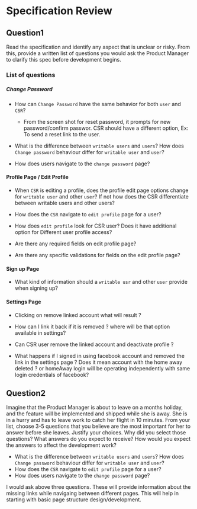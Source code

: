 # Specification Review

## Question1
  Read the specification and identify any aspect that is unclear or risky. From this, provide a written list of questions you would ask the Product Manager to clarify this spec before development begins.

### List of questions

##### Change Password

  * How can `Change Password` have the same behavior for both `user` and `CSR`?
    * From the screen shot for reset password, it prompts for new password/confirm passwor. CSR should have a different option, Ex: To send a reset link to the user.
    
  * What is the difference between `writable users` and `users`? How does `Change password` behaviour differ for `writable user` and `user`?

  * How does users navigate to the `change password` page?

#### Profile Page / Edit Profile 

  * When `CSR` is editing a profile, does the profile edit page options change for `writable user` and other `user`? If not how does the CSR differentiate between writable users and other users?

  * How does the `CSR` navigate to `edit profile` page for a user?

  * How does `edit profile` look for CSR user? Does it have additional option for Different user profile access?

  * Are there any required fields on edit profile page?
  
  * Are there any specific validations for fields on the edit profile page?

#### Sign up Page

  * What kind of information should a `writable usr` and other `user` provide when signing up?

#### Settings Page  

  * Clicking on remove linked account what will result ? 

  * How can I link it back if it is removed ? where will be that option available in settings?

  * Can CSR user remove the linked account and deactivate profile ?

  * What happens if I signed in using facebook account and removed the link in the settings page ? Does it mean account with the home away deleted ?  or homeAway login  will be operating independently with same login credentials of facebook?


## Question2

  Imagine that the Product Manager is about to leave on a months holiday, and the feature will be implemented and shipped while she is away. She is in a hurry and has to leave work to catch her flight in 10 minutes.
  From your list, choose 3-5 questions that you believe are the most important for her to answer before she leaves. Justify your choices. Why did you select those questions? What answers do you expect to receive? How would you expect the answers to affect the development work?


  * What is the difference between `writable users` and `users`? How does `Change password` behaviour differ for `writable user` and `user`?
  * How does the `CSR` navigate to `edit profile` page for a user?
  * How does users navigate to the `change password` page?

 I would ask above three questions. These will provide information about the missing links while navigaing between different pages. This will help in starting with basic page structure design/development.

  









